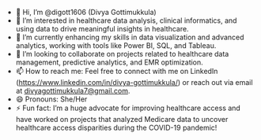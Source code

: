 - 👋 Hi, I’m @digott1606 (Divya Gottimukkula)
- 👀 I’m interested in healthcare data analysis, clinical informatics, and using data to drive meaningful insights in healthcare.
- 🌱 I’m currently enhancing my skills in data visualization and advanced analytics, working with tools like Power BI, SQL, and Tableau.
- 💞️ I’m looking to collaborate on projects related to healthcare data management, predictive analytics, and EMR optimization.
- 📫 How to reach me: Feel free to connect with me on LinkedIn (https://www.linkedin.com/in/divya-gottimukkula/) or reach out via email at divyagottimukkula7@gmail.com.
- 😄 Pronouns: She/Her
- ⚡ Fun fact: I’m a huge advocate for improving healthcare access and have worked on projects that analyzed Medicare data to uncover healthcare access disparities during the COVID-19 pandemic!

<!---
digott1606/digott1606 is a ✨ special ✨ repository because its `README.md` (this file) appears on your GitHub profile.
You can click the Preview link to take a look at your changes.
--->
